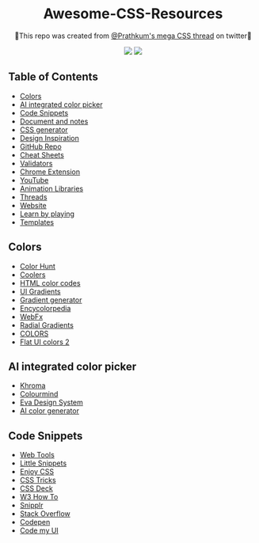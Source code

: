 <div align="center">
   <h1>Awesome-CSS-Resources</h1>
  <p>🚩This repo was created from <a href="https://twitter.com/Prathkum/status/1376149828514811909?s=19">@Prathkum's mega CSS thread</a> on twitter🚩</p>
   <p>
     <a href ="https://github.com/Seybel/Awesome-CSS-Resources"><img src="https://cdn.rawgit.com/sindresorhus/awesome/d7305f38d29fed78fa85652e3a63e154dd8e8829/media/badge.svg"/></a>
     <a href="#"><img src="https://img.shields.io/badge/twitter-tweet-blue.svg"/></a>
  </p>
</div>

## Table of Contents

- [Colors](#colors)
- [AI integrated color picker](#AI-integrated-color-picker)
- [Code Snippets](#code-snippets)
- [Document and notes](#document-and-notes)
- [CSS generator](#css-generator)
- [Design Inspiration](#design-inspiration)
- [GitHub Repo](#github-repo)
- [Cheat Sheets](#cheat-sheets)
- [Validators](#validators)
- [Chrome Extension](#chrome-extension)
- [YouTube](#youtube)
- [Animation Libraries](#animation-libraries)
- [Threads](#threads)
- [Website](#website)
- [Learn by playing](#learn-by-playing)
- [Templates](#templates)

## Colors

- [Color Hunt](https://colorhunt.co/)
- [Coolers](https://coolors.co/)
- [HTML color codes](https://htmlcolorcodes.com/)
- [UI Gradients](https://uigradients.com/)
- [Gradient generator](https://cssgradient.io/)
- [Encycolorpedia](https://encycolorpedia.com/)
- [WebFx](https://www.webfx.com/web-design/color-picker/)
- [Radial Gradients](https://www.css-gradient.com/)
- [COLORS](https://clrs.cc/)
- [Flat UI colors 2](https://flatuicolors.com/)

## AI integrated color picker

- [Khroma](http://khroma.co/)
- [Colourmind](http://colormind.io/)
- [Eva Design System](https://colors.eva.design/)
- [AI color generator](https://hotpot.ai/color-generator)

## Code Snippets

- [Web Tools](https://webcode.tools/generators/css)
- [Little Snippets](https://littlesnippets.net/)
- [Enjoy CSS](https://enjoycss.com/)
- [CSS Tricks](https://css-tricks.com/snippets/css/)
- [CSS Deck](https://cssdeck.com/)
- [W3 How To](https://www.w3schools.com/howto/)
- [Snipplr](https://snipplr.com/)
- [Stack Overflow](https://stackoverflow.com/questions/tagged/css)
- [Codepen](https://codepen.io/collection/DYpwPE)
- [Code my UI](https://codemyui.com/tag/pure-css/)

